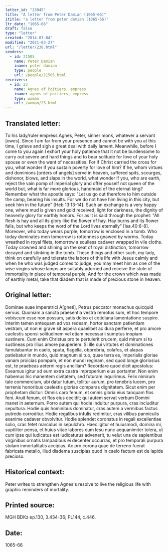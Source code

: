 ```yaml
---
letter_id: "23945"
title: "A letter from Peter Damian (1065-66)"
ititle: "a letter from peter damian (1065-66)"
ltr_date: "1065-66"
draft: false
type: "letter"
created: "2014-03-04"
modified: "2021-03-27"
url: "/letter/238.html"
senders:
  - id: 21505
    name: Peter Damian
    iname: peter damian
    type: people
    url: /people/21505.html
receivers:
  - id: 23
    name: Agnes of Poitiers, empress
    iname: agnes of poitiers, empress
    type: woman
    url: /woman/23.html
---
```

<h2> Translated letter:</h2>To his lady/ruler empress Agnes, Peter, sinner monk, whatever a servant [owes].
Since I am far from your presence and cannot be with you at this time, I grieve and sigh a great deal with daily lament.  Meanwhile, before I come to you again I exhort your holy patience that it not be burdensome to carry out severe and hard things and to bear solitude for love of your holy spouse or even the want of necessities.  For if Christ carried the cross for you, what wonder if you sustain poverty for love of him?  If he, whom virtues and dominions [orders of angels] serve in heaven, suffered spits, scourges, dishonor, blows, and slaps in the world, what wonder if you, who are earth, reject the vain pomp of imperial glory and offer youself not queen of the world but, what is far more glorious, handmaid of the eternal king?
Remember what the apostle says:  "Let us go out therefore to him outside the camp, bearing his insults.  For we do not have him living in this city, but seek him in the future" [Heb 13:13-14].  Such an exchange is a very happy one, where mud is given and gold received, light for darkness, the dignity of heavenly glory for earthly honors.  For as it is said through the prophet:  "All flesh is hay and all its glory like the flower of hay.  Hay burns and its flower falls, but who keeps the word of the Lord lives eternally" [Isa.40:6-8].
Moreover, who today wears purple, tomorrow is enclosed in a tomb.  Who today dominates men tomorrow is rottenness gnawed by worms.  Today wreathed in royal filets, tomorrow a soulless cadaver wrapped in vile cloths.  Today crowned and shining on the seat of royal distinction, tomorrow decayed and stinking in the tomb.  These things and other such, my lady, think on carefully and tolerate the labors of this life with Jesus calmly and when he who was judged comes to judge, you may meet him as one of the wise virgins whose lamps are suitably adorned and receive the stole of immortality in place of temporal purple.  And for the crown which was made of earthly metal, take that diadem that is made of precious stone in heaven.
<h2 class="mt-4"> Original letter:</h2>Dominae suae imperatrici A[gneti], Petrus peccator monachus quicquid servus.
Quoniam a sancta praesentia vestra remotus sum, et hoc tempore vobiscum esse non possum, satis doleo et cotidiana lamentatione suspiro. Interim tamen antequam ad vos redeam, hortor sanctam patientiam vestram, ut non ei grave sit aspera quaelibet ac dura perferre, et pro amore caelestis sponsi solitudinem vel etiam necessarii sumptus inopiam sustinere. Cum enim Christus pro te pertulerit crucem, quid mirum si tu sustineas pro illius amore pauperiem. Si ille cui virtutes et dominationes famulabantur in caelo, sputa, flagella, obprobria, colafos, et alapas patiebatur in mundo, quid magnum si tuo, quae terra es, imperialis gloriae vanam proicias pompam, et non mundi reginam, sed quod longe gloriosius est, te praebeas aeterni regis ancillam?
Recordare quod dicit apostolus: Exeamus igitur ad eum extra castra improperium eius portanter. Non enim habemus hic manentem civitatem, sed futuram inquirimus. Felix nimirum tale commercium, ubi datur lutum, tollitur aurum, pro tenebris lucem, pro terrenis honoribus caelestis gloriae comparas dignitatem. Sicut enim per prophetam dicitur: Omnis caro fenum, et omnis gloria eius tanquam flos feni. Aruit fenum, et flos eius cecidit; qui autem servat verbum Domini manet in aeternum.
Porro autem qui hodie induitur purpura, cras includitur sepultura. Hodie quis hominibus dominatur, cras autem a vermibus factus putredo corroditur. Hodie regalibus infulis redimitur, cras vilibus panniculis exanime cadaver obvolvitur. Hodie splendet coronatus in regali excellentiae solio, cras fetet marcidus in sepulchro. Haec igitur et huiusmodi, domina mi, suptiliter pensa, et huius vitae labores cum Iesu nunc aequanimiter tolera, ut cum ipse qui iudicatus est iudicaturus advenerit, tu velut una de sapientibus virginibus ornatis lampadibus ei decenter occurras, et pro temporali purpura stolam inmortalitatis accipias. Ac pro corona quae de terreno fuerat fabricata metallo, illud diadema suscipias quod in caelo factum est de lapide precioso.
<h2 class="mt-4"> Historical context:</h2>Peter writes to strengthen Agnes's resolve to live the religious life with graphic reminders of mortality.
<h2 class="mt-4"> Printed source:</h2>MGH BDKz ep.130, 3.434-36; PL144, c.446.
<h2 class="mt-4"> Date:</h2>1065-66
